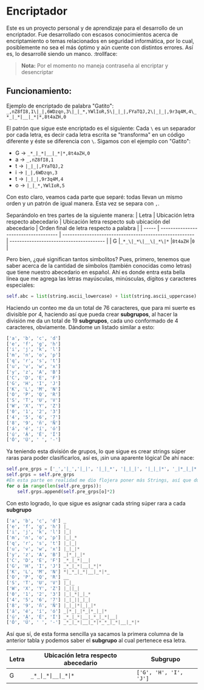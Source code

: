 # Encriptador
Este es un proyecto personal y de aprendizaje para el desarrollo de un encriptador. Fue desarrollado con escasos conocimientos acerca de encriptamiento o temas relacionados en seguridad informática, por lo cual, posiblemente no sea el más óptimo y aún cuente con distintos errores. Así es, lo desarrollé siendo un manco. :trollface:

>**Nota:** Por el momento no maneja contraseña al encriptar y desencriptar

## Funcionamiento:
Ejemplo de encriptado de palabra "Gatito":
`_,nZ8fI8,1\|_|,6WDzqn,3\|_|_*,YWlIoR,5\|_|_|,FYaTQJ,2\|_|_|,9r3q4M,4\_*_|_*|__|_*|*,8t4aZH,0`

El patrón que sigue este encriptado es el siguiente:
Cada `\` es un separador por cada letra, es decir cada letra escrita se "transforma" en un código diferente y éste se diferencia con `\`.
Sigamos con el ejemplo con "Gatito":
- G ->  `_*_|_*|__|_*|*,8t4aZH,0`
- a ->  `_,nZ8fI8,1`
- t ->  `|_|_|,FYaTQJ,2`
- i ->  `|_|,6WDzqn,3`
- t ->  `|_|_|,9r3q4M,4`
- o ->  `|_|_*,YWlIoR,5`

Con esto claro, veamos cada parte que separé: todas llevan un mismo orden y un patrón de igual manera. Esta vez se separa con `,`.

Separándolo en tres partes de la siguiente manera:
| Letra | Ubicación letra respecto abecedario  | Ubicación letra respecto sub ubicación del abecedario  | Orden final de letra respecto a palabra | 
| ----- | ------------------------------------ | ------------------------------------------------------ | --------------------------------------- |
| G     |`_*_\|_*\|__\|_*\|*`                  |`8t4aZH`                                                |`0 `                                     |

Pero bien, ¿qué significan tantos simbolitos?
Pues, primero, tenemos que saber acerca de la cantidad de símbolos (también conocidas como letras) que tiene nuestro abecedario en español.
Ahí es donde entra esta bella línea que me agrega las letras mayúsculas, minúsculas, dígitos y caracteres especiales:
```python
self.abc = list(string.ascii_lowercase) + list(string.ascii_uppercase) + list(string.digits) + ['ñ','Ñ','á','é','í','ó','ú','Á','É','Í','Ó','Ú' ,' ','-']
```
Haciendo un conteo me da un total de 76 caracteres, que para mi suerte es divisible por 4, haciendo así que pueda crear **subgrupos**, al hacer la división me da un total de 19 **subgrupos**, cada uno conformado de 4 caracteres, obviamente.
Dándome un listado similar a esto:
```python
['a', 'b', 'c', 'd']
['e', 'f', 'g', 'h']
['i', 'j', 'k', 'l']
['m', 'n', 'o', 'p']
['q', 'r', 's', 't']
['u', 'v', 'w', 'x']
['y', 'z', 'A', 'B']
['C', 'D', 'E', 'F']
['G', 'H', 'I', 'J']
['K', 'L', 'M', 'N']
['O', 'P', 'Q', 'R']
['S', 'T', 'U', 'V']
['W', 'X', 'Y', 'Z']
['0', '1', '2', '3']
['4', '5', '6', '7']
['8', '9', 'ñ', 'Ñ']
['á', 'é', 'í', 'ó']
['ú', 'Á', 'É', 'Í']
['Ó', 'Ú', ' ', '-']
```
Ya teniendo esta división de grupos, lo que sigue es crear strings súper raras para poder clasificarlos, así es, ¡sin una aparente lógica! De ahí nace:
```python
self.pre_grps = ['_','|_','|_|', '|_|_*', '|_|_|', '|_|_|*', '_|*_|_|*', '_*_|_*|__|', '_*_|_*|__|_*|*', '*|_*_|_*|__|_*|*_']
self.grps = self.pre_grps
#En esta parte en realidad me dio flojera poner más Strings, así que dupliqué cada string sobre sí mismo
for o in range(len(self.pre_grps)):
    self.grps.append(self.pre_grps[o]*2)
```
Con esto logrado, lo que sigue es asignar cada string súper rara a cada **subgrupo**
```python
['a', 'b', 'c', 'd'] _
['e', 'f', 'g', 'h'] |_
['i', 'j', 'k', 'l'] |_|
['m', 'n', 'o', 'p'] |_|_*
['q', 'r', 's', 't'] |_|_|
['u', 'v', 'w', 'x'] |_|_|*
['y', 'z', 'A', 'B'] _|*_|_|*
['C', 'D', 'E', 'F'] _*_|_*|__|
['G', 'H', 'I', 'J'] _*_|_*|__|_*|*
['K', 'L', 'M', 'N'] *|_*_|_*|__|_*|*_
['O', 'P', 'Q', 'R'] __
['S', 'T', 'U', 'V'] |_|_
['W', 'X', 'Y', 'Z'] |_||_|
['0', '1', '2', '3'] |_|_*|_|_*
['4', '5', '6', '7'] |_|_||_|_|
['8', '9', 'ñ', 'Ñ'] |_|_|*|_|_|*
['á', 'é', 'í', 'ó'] _|*_|_|*_|*_|_|*
['ú', 'Á', 'É', 'Í'] _*_|_*|__|_*_|_*|__|
['Ó', 'Ú', ' ', '-'] _*_|_*|__|_*|*_*_|_*|__|_*|*
```
Así que sí, de esta forma sencilla ya sacamos la primera columna de la anterior tabla y podemos saber el **subgrupo** al cual pertenece esa letra.

| Letra | Ubicación letra respecto abecedario  | **Subgrupo** |
| ----- | ------------------------------------ | ------------ |
| G     |`_*_\|_*\|__\|_*\|*`                  | ``` ['G', 'H', 'I', 'J'] ``` |
